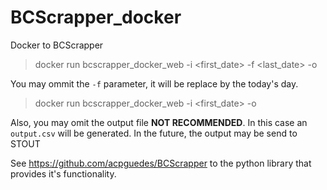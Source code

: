 # BCScrapper_docker

Docker to BCScrapper

> docker run bcscrapper_docker_web -i <first_date> -f <last_date> -o <file>

You may ommit the `-f` parameter, it will be replace by the today's day.
> docker run bcscrapper_docker_web -i <first_date> -o <file>

Also, you may omit the output file **NOT RECOMMENDED**. 
In this case an `output.csv` will be generated. 
In the future, the output may be send to STOUT

See https://github.com/acpguedes/BCScrapper to the python library that provides it's functionality.
